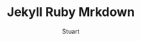 ---
layout: post
title: Jekyll Ruby Mrkdown
category: Linux-git
author: Stuart

excerpt: <a href="http://en.wikipedia.org/wiki/Markdown">Introduction to Jekyll</a>. <a href="https://www.ruby-lang.org/zh_cn/documentation/quickstart/">Learn Ruby from simple examples in 20 minutes.</a>. <a href="http://en.wikipedia.org/wiki/Markdown">Markdown in Wiki.</a>

---